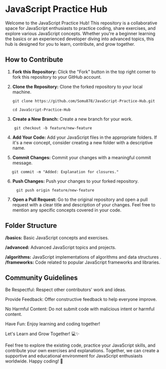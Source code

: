 # JavaScript Practice Hub

Welcome to the JavaScript Practice Hub! This repository is a collaborative space for JavaScript enthusiasts to practice coding, share exercises, and explore various JavaScript concepts. Whether you're a beginner learning the basics or an experienced developer diving into advanced topics, this hub is designed for you to learn, contribute, and grow together.

## How to Contribute

1. **Fork this Repository:**
   Click the "Fork" button in the top right corner to fork this repository to your GitHub account.
   
2. **Clone the Repository:**
   Clone the forked repository to your local machine.
   ```
   git clone https://github.com/Somu878/JavaScript-Practice-Hub.git
   
   cd JavaScript-Practice-Hub
   ```

3. **Create a New Branch:**
    Create a new branch for your work.
```
    git checkout -b feature/new-feature
   ```
4. **Add Your Code:**
   Add your JavaScript files in the appropriate folders. If it's a new concept, consider creating a new folder with a descriptive name.

5. **Commit Changes:**
   Commit your changes with a meaningful commit message.
```
   git commit -m "Added: Explanation for closures."
  ```
6. **Push Changes:**
    Push your changes to your forked repository.
```
     git push origin feature/new-feature
```

7. **Open a Pull Request:**
    Go to the original repository and open a pull request with a clear title and description of your changes. Feel free to mention any specific concepts covered in your code.

## Folder Structure

**/basics:** Basic JavaScript concepts and exercises.

**/advanced:** Advanced JavaScript topics and projects.

**/algorithms:** JavaScript implementations of algorithms and data structures
.
**/frameworks:** Code related to popular JavaScript frameworks and libraries.


## Community Guidelines

Be Respectful: Respect other contributors' work and ideas.

Provide Feedback: Offer constructive feedback to help everyone improve.

No Harmful Content: Do not submit code with malicious intent or harmful content.

Have Fun: Enjoy learning and coding together!

Let's Learn and Grow Together! 💻✨

Feel free to explore the existing code, practice your JavaScript skills, and contribute your own exercises and explanations. Together, we can create a supportive and educational environment for JavaScript enthusiasts worldwide. Happy coding! 🚀
